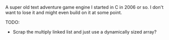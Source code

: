A super old text adventure game engine I started in C in 2006 or so.
I don't want to lose it and might even build on it at some point.

TODO:

* Scrap the multiply linked list and just use a dynamically sized array?
